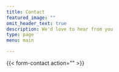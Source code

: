 ```yaml
---
title: Contact
featured_image: ""
omit_header_text: true
description: We'd love to hear from you
type: page
menu: main

---
```





{{< form-contact action=""  >}}
